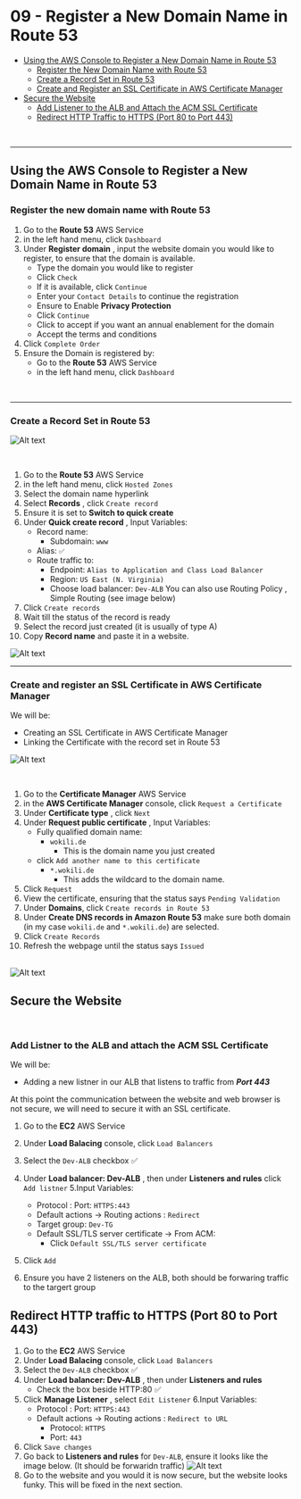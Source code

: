# 09 - Register a New Domain Name in Route 53


<!-- no toc -->
- [Using the AWS Console to Register a New Domain Name in Route 53](#using-the-aws-console-to-register-a-new-domain-name-in-route-53)
  - [Register the New Domain Name with Route 53](#register-the-new-domain-name-with-route-53)
  - [Create a Record Set in Route 53](#create-a-record-set-in-route-53)
  - [Create and Register an SSL Certificate in AWS Certificate Manager](#create-and-register-an-ssl-certificate-in-aws-certificate-manager)
- [Secure the Website](#secure-the-website)
  - [Add Listener to the ALB and Attach the ACM SSL Certificate](#add-listener-to-the-alb-and-attach-the-acm-ssl-certificate)
  - [Redirect HTTP Traffic to HTTPS (Port 80 to Port 443)](#redirect-http-traffic-to-https-port-80-to-port-443)






<br>

---

## Using the AWS Console to Register a New Domain Name in Route 53

### Register the new domain name with Route 53

1. Go to the **Route 53** AWS Service
2. in the left hand menu, click `Dashboard`
3. Under **Register domain** , input the website domain you would like to register, to ensure that the domain is available.
    - Type the domain you would like to register
    - Click `Check`
    - If it is available, click `Continue`
    - Enter your `Contact Details` to continue the registration
    - Ensure to Enable **Privacy Protection**
    - Click `Continue`
    - Click to accept if you want an annual enablement for the domain 
    - Accept the terms and conditions
4. Click `Complete Order` 
5. Ensure the Domain is registered by:
    - Go to the **Route 53** AWS Service
    - in the left hand menu, click `Dashboard`
<br>

---


### Create a Record Set in Route 53

![Alt text](image.png)

<br>

1. Go to the **Route 53** AWS Service
2. in the left hand menu, click `Hosted Zones`
3. Select the domain name hyperlink
4. Select **Records** , click `Create record`
5. Ensure it is set to **Switch to quick create**
6. Under **Quick create record** , Input Variables:
    - Record name:
        - Subdomain: `www`
    - Alias: `✅`
    - Route traffic to: 
        - Endpoint: `Alias to Application and Class Load Balancer`
        - Region: `US East (N. Virginia)`
        - Choose load balancer: `Dev-ALB`
    You can also use Routing Policy , Simple Routing (see image below)
7. Click `Create records` 
8. Wait till the status of the record is ready
9. Select the record just created (it is usually of type A)
10. Copy **Record name** and paste it in a website.


![Alt text](image-1.png)
<br>

---



### Create and register an SSL Certificate in AWS Certificate Manager
We will be:
-   Creating an SSL Certificate in AWS Certificate Manager
- Linking the Certificate with the record set in Route 53

![Alt text](image.png)

<br>

1. Go to the **Certificate Manager** AWS Service
2. in the **AWS Certificate Manager** console, click `Request a Certificate`
3. Under **Certificate type** , click `Next`
4. Under **Request public certificate** , Input Variables:
    - Fully qualified domain name: 
        - `wokili.de` <br>
            - This is the domain name you just created
    - click `Add another name to this certificate`
        - `*.wokili.de`
            - This adds the wildcard to the domain name.
5. Click `Request` 
6. View the certificate, ensuring that the status says `Pending Validation`
7. Under **Domains**, click `Create records in Route 53`
8. Under **Create DNS records in Amazon Route 53** make sure both domain (in my case `wokili.de` and `*.wokili.de`) are selected.
9. Click `Create Records`
10. Refresh the webpage until the status says `Issued`


<br> ![Alt text](image-2.png) <br>








## Secure the Website 

<br> 

### Add Listner to the ALB and attach the ACM SSL Certificate
We will be:
-   Adding a new listner in our ALB that listens to traffic from ***Port 443***


At this point the communication between the website and web browser is not secure, we will need to secure it with an SSL certificate. 
<br>

1. Go to the **EC2** AWS Service
2. Under **Load Balacing** console, click `Load Balancers`
3. Select the `Dev-ALB` checkbox ✅
4. Under **Load balancer: Dev-ALB** , then under **Listeners and rules** click `Add listner` 
5.Input Variables:
    - Protocol : Port: `HTTPS:443`
    - Default actions -> Routing actions : `Redirect` 
    - Target group: `Dev-TG`
    - Default SSL/TLS server certificate -> From ACM: 
      - Click `Default SSL/TLS server certificate`

5. Click `Add` 
6. Ensure you have 2 listeners on the ALB, both should be forwaring traffic to the targert group


## Redirect HTTP traffic to HTTPS (Port 80 to Port 443)

1. Go to the **EC2** AWS Service
2. Under **Load Balacing** console, click `Load Balancers`
3. Select the `Dev-ALB` checkbox ✅
4. Under **Load balancer: Dev-ALB** , then under **Listeners and rules**
    - Check the box beside HTTP:80 ✅
5. Click **Manage Listener** , select `Edit Listener`
6.Input Variables:
    - Protocol : Port: `HTTPS:443`
    - Default actions -> Routing actions : `Redirect to URL` 
        - Protocol: `HTTPS`
        - Port: `443`
5. Click `Save changes` 
6. Go back to **Listeners and rules** for `Dev-ALB`, ensure it looks like the image below. (It should be forwaridn traffic)
![Alt text](image-3.png)
7. Go to the website and you would it is now secure, but the website looks funky. This will be fixed in the next section.










